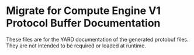 # Migrate for Compute Engine V1 Protocol Buffer Documentation

These files are for the YARD documentation of the generated protobuf files.
They are not intended to be required or loaded at runtime.
